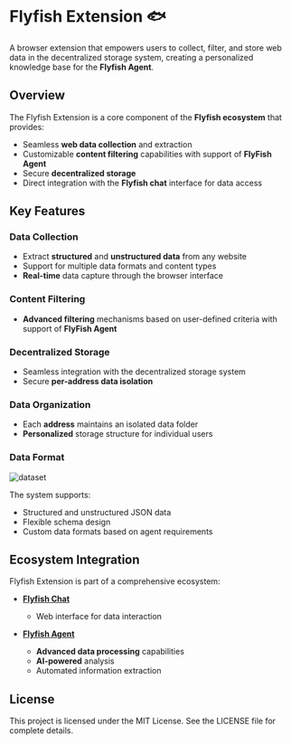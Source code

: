 # Flyfish Extension 🐟

A browser extension that empowers users to collect, filter, and store web data in the decentralized storage system, creating a personalized knowledge base for the **Flyfish Agent**.

## Overview

The Flyfish Extension is a core component of the **Flyfish ecosystem** that provides:

- Seamless **web data collection** and extraction
- Customizable **content filtering** capabilities with support of **FlyFish Agent**
- Secure **decentralized storage**
- Direct integration with the **Flyfish chat** interface for data access

## Key Features

### Data Collection
- Extract **structured** and **unstructured data** from any website
- Support for multiple data formats and content types
- **Real-time** data capture through the browser interface

### Content Filtering
- **Advanced filtering** mechanisms based on user-defined criteria with support of **FlyFish Agent**

### Decentralized Storage
- Seamless integration with the decentralized storage system
- Secure **per-address data isolation**

### Data Organization
- Each **address** maintains an isolated data folder
- **Personalized** storage structure for individual users

### Data Format
![dataset]()

The system supports:
- Structured and unstructured JSON data
- Flexible schema design
- Custom data formats based on agent requirements

## Ecosystem Integration

Flyfish Extension is part of a comprehensive ecosystem:

- [**Flyfish Chat**]()
  - Web interface for data interaction

- [**Flyfish Agent**]()
  - **Advanced data processing** capabilities
  - **AI-powered** analysis
  - Automated information extraction

## License

This project is licensed under the MIT License. See the LICENSE file for complete details.
